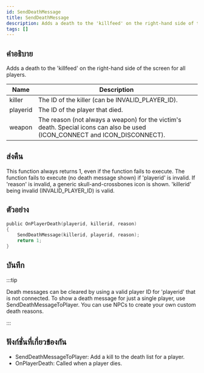 ```yaml
---
id: SendDeathMessage
title: SendDeathMessage
description: Adds a death to the 'killfeed' on the right-hand side of the screen for all players.
tags: []
---
```


## คำอธิบาย

Adds a death to the 'killfeed' on the right-hand side of the screen for all players.

| Name     | Description                                                                                                                 |
| -------- | --------------------------------------------------------------------------------------------------------------------------- |
| killer   | The ID of the killer (can be INVALID_PLAYER_ID).                                                                            |
| playerid | The ID of the player that died.                                                                                             |
| weapon   | The reason (not always a weapon) for the victim's death. Special icons can also be used (ICON_CONNECT and ICON_DISCONNECT). |

## ส่งคืน

This function always returns 1, even if the function fails to execute. The function fails to execute (no death message shown) if 'playerid' is invalid. If 'reason' is invalid, a generic skull-and-crossbones icon is shown. 'killerid' being invalid (INVALID_PLAYER_ID) is valid.

## ตัวอย่าง

```c
public OnPlayerDeath(playerid, killerid, reason)
{
    SendDeathMessage(killerid, playerid, reason);
    return 1;
}
```

## บันทึก

:::tip

Death messages can be cleared by using a valid player ID for 'playerid' that is not connected. To show a death message for just a single player, use SendDeathMessageToPlayer. You can use NPCs to create your own custom death reasons.

:::

## ฟังก์ชั่นที่เกี่ยวข้องกัน

- SendDeathMessageToPlayer: Add a kill to the death list for a player.
- OnPlayerDeath: Called when a player dies.
